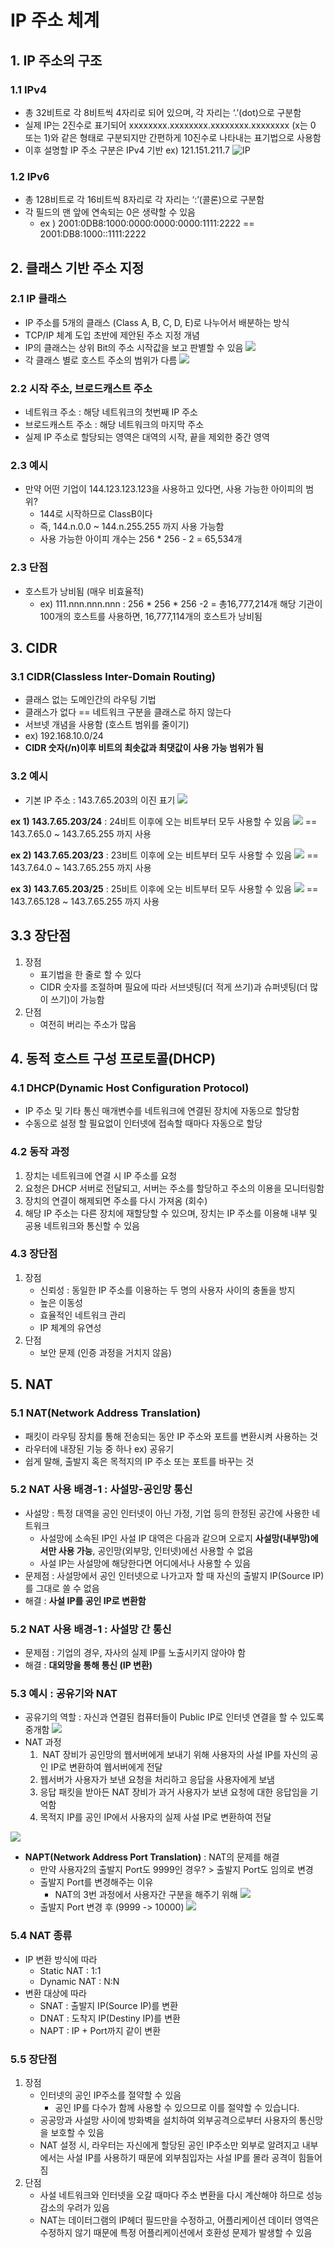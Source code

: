 # IP 주소 체계
## 1. IP 주소의 구조
### 1.1 IPv4
- 총 32비트로 각 8비트씩 4자리로 되어 있으며, 각 자리는 ‘.’(dot)으로 구분함
-  실제 IP는 2진수로 표기되어 xxxxxxxx.xxxxxxxx.xxxxxxxx.xxxxxxxx (x는 0 또는 1)와 같은 형태로 구분되지만 간편하게 10진수로 나타내는 표기법으로 사용함
- 이후 설명할 IP 주소 구분은 IPv4 기반
	ex) 121.151.211.7
![IP](../../img/IP_01.png)
### 1.2 IPv6
- 총 128비트로 각 16비트씩 8자리로 각 자리는 ‘:’(콜론)으로 구분함
- 각 필드의 맨 앞에 연속되는 0은 생략할 수 있음
	- ex ) 2001:0DB8:1000:0000:0000:0000:1111:2222
		== 2001:DB8:1000::1111:2222


## 2. 클래스 기반 주소 지정
### 2.1 IP 클래스
- IP 주소를 5개의 클래스 (Class A, B, C, D, E)로 나누어서 배분하는 방식
- TCP/IP 체계 도입 초반에 제안된 주소 지정 개념
- IP의 클래스는 상위 Bit의 주소 시작값을 보고 판별할 수 있음
![](../../img/Class_01.png)
- 각 클래스 별로 호스트 주소의 범위가 다름
![](../../img/Class_02.png)

### 2.2 시작 주소, 브로드캐스트 주소
- 네트워크 주소 : 해당 네트워크의 첫번째 IP 주소
- 브로드캐스트 주소 : 해당 네트워크의 마지막 주소
- 실제 IP 주소로 할당되는 영역은 대역의 시작, 끝을 제외한 중간 영역

### 2.3 예시
- 만약 어떤 기업이 144.123.123.123을 사용하고 있다면, 사용 가능한 아이피의 범위?
	- 144로 시작하므로 ClassB이다
	- 즉, 144.n.0.0 ~ 144.n.255.255 까지 사용 가능함
	- 사용 가능한 아이피 개수는 256 * 256 - 2 = 65,534개

### 2.3 단점
- 호스트가 낭비됨 (매우 비효율적)
	- ex) 111.nnn.nnn.nnn : 256 * 256 * 256 -2 = 총16,777,214개
		해당 기관이 100개의 호스트를 사용하면, 16,777,114개의 호스트가 낭비됨

## 3. CIDR
### 3.1 CIDR(Classless Inter-Domain Routing)
- 클래스 없는 도메인간의 라우팅 기법
- 클래스가 없다 == 네트워크 구분을 클래스로 하지 않는다
- 서브넷 개념을 사용함 (호스트 범위를 줄이기)
- ex) 192.168.10.0/24
- **CIDR 숫자(/n)이후 비트의 최솟값과 최댓값이 사용 가능 범위가 됨**

### 3.2 예시
- 기본 IP 주소 : 143.7.65.203의 이진 표기
![](../../img/CIDR_01.png)

**ex 1) 143.7.65.203/24** : 24비트 이후에 오는 비트부터 모두 사용할 수 있음
![](../../img/CIDR_02.png)
 == 143.7.65.0 ~ 143.7.65.255 까지 사용
 
 **ex 2) 143.7.65.203/23** : 23비트 이후에 오는 비트부터 모두 사용할 수 있음
![](../../img/CIDR_03.png)
 == 143.7.64.0 ~ 143.7.65.255 까지 사용
 
 **ex 3) 143.7.65.203/25** : 25비트 이후에 오는 비트부터 모두 사용할 수 있음
![](../../img/CIDR_04.png)
 == 143.7.65.128 ~ 143.7.65.255 까지 사용

## 3.3 장단점
1. 장점
	- 표기법을 한 줄로 할 수 있다
	- CIDR 숫자를 조절하며 필요에 따라 서브넷팅(더 적게 쓰기)과 슈퍼넷팅(더 많이 쓰기)이 가능함
2. 단점
	- 여전히 버리는 주소가 많음


## 4. 동적 호스트 구성 프로토콜(DHCP)
### 4.1 DHCP(Dynamic Host Configuration Protocol)
- IP 주소 및 기타 통신 매개변수를 네트워크에 연결된 장치에 자동으로 할당함
- 수동으로 설정 할 필요없이 인터넷에 접속할 때마다 자동으로 할당

### 4.2 동작 과정
1. 장치는 네트워크에 연결 시 IP 주소를 요청
2. 요청은 DHCP 서버로 전달되고, 서버는 주소를 할당하고 주소의 이용을 모니터링함
3. 장치의 연결이 해제되면 주소를 다시 가져옴 (회수)
4. 해당 IP 주소는 다른 장치에 재할당할 수 있으며, 장치는 IP 주소를 이용해 내부 및 공용 네트워크와 통신할 수 있음

### 4.3 장단점
1. 장점
	- 신뢰성 : 동일한 IP 주소를 이용하는 두 명의 사용자 사이의 충돌을 방지
	- 높은 이동성
	- 효율적인 네트워크 관리
	- IP 체계의 유연성
2. 단점
	- 보안 문제 (인증 과정을 거치지 않음)

## 5. NAT
### 5.1 NAT(Network Address Translation)
- 패킷이 라우팅 장치를 통해 전송되는 동안 IP 주소와 포트를 변환시켜 사용하는 것
- 라우터에 내장된 기능 중 하나 ex) 공유기
- 쉽게 말해, 출발지 혹은 목적지의 IP 주소 또는 포트를 바꾸는 것

### 5.2 NAT 사용 배경-1 : 사설망-공인망 통신
- 사설망 :  특정 대역을 공인 인터넷이 아닌 가정, 기업 등의 한정된 공간에 사용한 네트워크
	- 사설망에 소속된 IP인 사설 IP 대역은 다음과 같으며 오로지 **사설망(내부망)에서만 사용 가능**, 공인망(외부망, 인터넷)에선 사용할 수 없음
	- 사설 IP는 사설망에 해당한다면 어디에서나 사용할 수 있음
- 문제점 : 사설망에서 공인 인터넷으로 나가고자 할 때 자신의 출발지 IP(Source IP)를 그대로 쓸 수 없음
- 해결 : **사설 IP를 공인 IP로 변환함**

### 5.2 NAT 사용 배경-1 : 사설망 간 통신
- 문제점 : 기업의 경우, 자사의 실제 IP를 노출시키지 않아야 함
- 해결 : **대외망을 통해 통신 (IP 변환)**

### 5.3 예시 : 공유기와 NAT
- 공유기의 역할 : 자신과 연결된 컴퓨터들이 Public IP로 인터넷 연결을 할 수 있도록 중개함
![](../../img/NAT_01.png)
- NAT 과정
	1.  NAT 장비가 공인망의 웹서버에게 보내기 위해 사용자의 사설 IP를 자신의 공인 IP로 변환하여 웹서버에게 전달
	2. 웹서버가 사용자가 보낸 요청을 처리하고 응답을 사용자에게 보냄
	3. 응답 패킷을 받아든 NAT 장비가 과거 사용자가 보낸 요청에 대한 응답임을 기억함
	4. 목적지 IP를 공인 IP에서 사용자의 실제 사설 IP로 변환하여 전달

![](../../img/NAT_02.png)

- **NAPT(**Network Address Port Translation**)** : NAT의 문제를 해결
	- 만약 사용자2의 출발지 Port도 9999인 경우? > 출발지 Port도 임의로 변경
	- 출발지 Port를 변경해주는 이유
		- NAT의 3번 과정에서 사용자간 구분을 해주기 위해
		![](../../img/NAT_03.png)
	- 출발지 Port 변경 후 (9999 -> 10000)
	![](../../img/NAT_04.png)

### 5.4 NAT 종류
- IP 변환 방식에 따라
	- Static NAT : 1:1
	- Dynamic NAT : N:N
- 변환 대상에 따라
	- SNAT : 출발지 IP(Source IP)를 변환
	- DNAT : 도착지 IP(Destiny IP)를 변환
	- NAPT : IP + Port까지 같이 변환

### 5.5 장단점
1. 장점
	- 인터넷의 공인 IP주소를 절약할 수 있음
	    - 공인 IP를 다수가 함께 사용할 수 있으므로 이를 절약할 수 있습니다.
    -  공공망과 사설망 사이에 방화벽을 설치하여 외부공격으로부터 사용자의 통신망을 보호할 수 있음
    -  NAT 설정 시, 라우터는 자신에게 할당된 공인 IP주소만 외부로 알려지고 내부에서는 사설 IP를 사용하기 때문에 외부침입자는 사설 IP를 몰라 공격이 힘들어짐
2. 단점
	- 사설 네트워크와 인터넷을 오갈 때마다 주소 변환을 다시 계산해야 하므로 성능 감소의 우려가 있음
	- NAT는 데이터그램의 IP헤더 필드만을 수정하고, 어플리케이션 데이터 영역은 수정하지 않기 때문에 특정 어플리케이션에서 호환성 문제가 발생할 수 있음